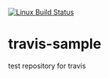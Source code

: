 [![Linux Build Status](https://travis-ci.org/takanoriyanagitani/travis-sample.svg?branch=master)](https://travis-ci.org/takanoriyanagitani/travis-sample)

# travis-sample
test repository for travis
